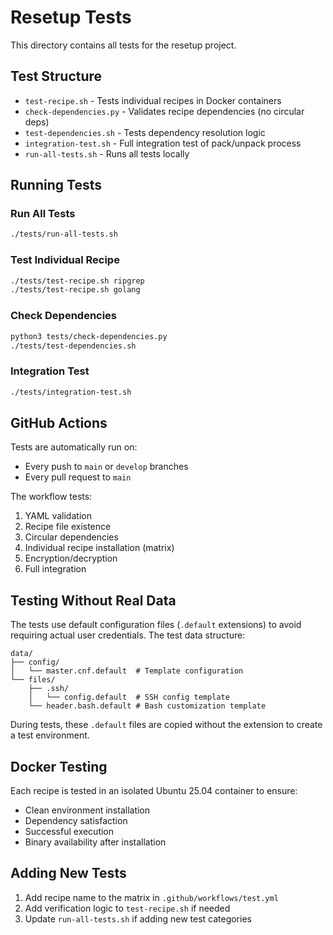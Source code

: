 # Resetup Tests

This directory contains all tests for the resetup project.

## Test Structure

- `test-recipe.sh` - Tests individual recipes in Docker containers
- `check-dependencies.py` - Validates recipe dependencies (no circular deps)
- `test-dependencies.sh` - Tests dependency resolution logic
- `integration-test.sh` - Full integration test of pack/unpack process
- `run-all-tests.sh` - Runs all tests locally

## Running Tests

### Run All Tests
```bash
./tests/run-all-tests.sh
```

### Test Individual Recipe
```bash
./tests/test-recipe.sh ripgrep
./tests/test-recipe.sh golang
```

### Check Dependencies
```bash
python3 tests/check-dependencies.py
./tests/test-dependencies.sh
```

### Integration Test
```bash
./tests/integration-test.sh
```

## GitHub Actions

Tests are automatically run on:
- Every push to `main` or `develop` branches
- Every pull request to `main`

The workflow tests:
1. YAML validation
2. Recipe file existence
3. Circular dependencies
4. Individual recipe installation (matrix)
5. Encryption/decryption
6. Full integration

## Testing Without Real Data

The tests use default configuration files (`.default` extensions) to avoid requiring actual user credentials. The test data structure:

```
data/
├── config/
│   └── master.cnf.default  # Template configuration
└── files/
    ├── .ssh/
    │   └── config.default  # SSH config template
    └── header.bash.default # Bash customization template
```

During tests, these `.default` files are copied without the extension to create a test environment.

## Docker Testing

Each recipe is tested in an isolated Ubuntu 25.04 container to ensure:
- Clean environment installation
- Dependency satisfaction
- Successful execution
- Binary availability after installation

## Adding New Tests

1. Add recipe name to the matrix in `.github/workflows/test.yml`
2. Add verification logic to `test-recipe.sh` if needed
3. Update `run-all-tests.sh` if adding new test categories